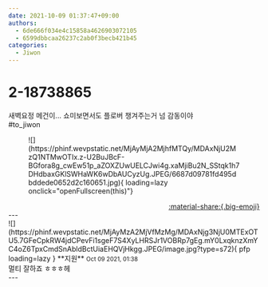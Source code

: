 ```yaml
---
date: 2021-10-09 01:37:47+09:00
authors:
  - 6de666f034e4c15858a4626903072105
  - 6599dbbcaa26237c2ab0f3becb421b45
categories:
  - Jiwon
---
```


# 2-18738865

<div class="post-container" markdown="1">
<div class="content-container md-sidebar__scrollwrap" markdown="1">

새벽요정 메건이... 쇼미보면서도 플로버 챙겨주는거 넘 감동이야<br>\#to_jiwon
<figure markdown="1">
![](https://phinf.wevpstatic.net/MjAyMjA2MjhfMTQy/MDAxNjU2MzQ1NTMwOTIx.z-U2BuJBcF-BGfora8g_cwEw51p_aZOXZUwUELCJwi4g.xaMjiBu2N_SStqk1h7DHdbaxGKlSWHaWK6wDbAUCyzUg.JPEG/6687d09781fd495dbddede0652d2c160651.jpg){ loading=lazy onclick="openFullscreen(this)"}
</figure>


</div>
</div>

<div style="text-align: right;" markdown="1">
<a href="https://weverse.io/fromis9/fanpost/2-18738865" style="text-align: right;">:material-share:{.big-emoji}</a>
</div>
---

<div class="comments-container md-sidebar__scrollwrap" markdown="1">
<div class="comment" markdown="1">
<div class='id-container' markdown="1">
![](https://phinf.wevpstatic.net/MjAyMzA2MjVfMzMg/MDAxNjg3NjU0MTExOTU5.7GFeCpkRW4jdCPevFi1sgeF7S4XyLHRSJr1VOBRp7gEg.mY0LxqknzXmYC4oZ6TpxCmdSnAbldBctUiaEHQVjHkgg.JPEG/image.jpg?type=s72){ pfp loading=lazy }
**<span class="artist">지원</span>** <small>Oct 09 2021, 01:38</small><br>
</div>
<div class='comment-body' markdown="1">
멀티 잘하죠 ㅎㅎㅎ헤
</div>
</div>
</div>
---
